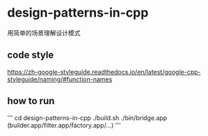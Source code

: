 # design-patterns-in-cpp
用简单的场景理解设计模式


## code style
https://zh-google-styleguide.readthedocs.io/en/latest/google-cpp-styleguide/naming/#function-names

## how to run
'''
cd design-patterns-in-cpp
./build.sh
./bin/bridge.app  (builder.app/filter.app/factory.app/...)
'''

